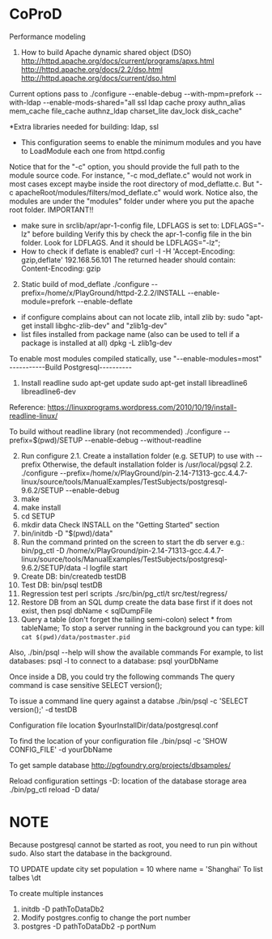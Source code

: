 # CoProD
Performance modeling
1. How to build Apache dynamic shared object (DSO)
http://httpd.apache.org/docs/current/programs/apxs.html
http://httpd.apache.org/docs/2.2/dso.html
http://httpd.apache.org/docs/current/dso.html

Current options pass to ./configure
--enable-debug --with-mpm=prefork  --with-ldap 
--enable-mods-shared="all ssl ldap cache proxy authn_alias mem_cache file_cache authnz_ldap charset_lite dav_lock disk_cache"

*Extra libraries needed for building: ldap, ssl 
* This configuration seems to enable the minimum modules and you have to LoadModule each one from httpd.config

Notice that for the "-c" option, you should provide the full path to the module source code. 
For instance, "-c mod_deflate.c" would not work in most cases except maybe inside the root directory of mod_deflatte.c.
But "-c apacheRoot/modules/filters/mod_deflate.c" would work.
Notice also, the modules are under the "modules" folder under where you put the apache root folder. 
IMPORTANT!!
* make sure in srclib/apr/apr-1-config file, LDFLAGS is set to:  LDFLAGS="-lz" before building 
Verify this by check the apr-1-config file in the bin folder. Look for LDFLAGS. And it should be LDFLAGS="-lz";
* How to check if deflate is enabled?
curl -I -H 'Accept-Encoding: gzip,deflate' 192.168.56.101
The returned header should contain: Content-Encoding: gzip

2. Static build of mod_deflate
./configure --prefix=/home/x/PlayGround/httpd-2.2.2/INSTALL --enable-module=prefork --enable-deflate
* if configure complains about can not locate zlib, intall zlib by: sudo "apt-get install libghc-zlib-dev" and "zlib1g-dev"
* list files installed from package name (also can be used to tell if a package is installed at all)
dpkg -L zlib1g-dev

To enable most modules compiled statically, use "--enable-modules=most"
-----------Build Postgresql----------
1. Install readline
sudo apt-get update
sudo apt-get install libreadline6 libreadline6-dev

Reference: https://linuxprograms.wordpress.com/2010/10/19/install-readline-linux/

To build without readline library (not recommended)
./configure --prefix=$(pwd)/SETUP --enable-debug --without-readline

2. Run configure
2.1. Create a installation folder (e.g. SETUP) to use with --prefix
Otherwise, the default installation folder is /usr/local/pgsql
2.2. ./configure --prefix=/home/x/PlayGround/pin-2.14-71313-gcc.4.4.7-linux/source/tools/ManualExamples/TestSubjects/postgresql-9.6.2/SETUP --enable-debug
3. make
4. make install
5. cd SETUP
6. mkdir data
Check INSTALL on the "Getting Started" section
7. bin/initdb -D "$(pwd)/data"
8. Run the command printed on the screen to start the db server
e.g.: bin/pg_ctl -D /home/x/PlayGround/pin-2.14-71313-gcc.4.4.7-linux/source/tools/ManualExamples/TestSubjects/postgresql-9.6.2/SETUP/data -l logfile start
9. Create DB: bin/createdb testDB
10. Test DB: bin/psql testDB
11. Regression test perl scripts
./src/bin/pg_ctl/t
src/test/regress/
12. Restore DB from an SQL dump
create the data base first if it does not exist, then
psql dbName < sqlDumpFile
13. Query a table (don't forget the tailing semi-colon)
select * from tableName;
To stop a server running in the background you can type:
  kill `cat $(pwd)/data/postmaster.pid`

Also, ./bin/psql --help will show the available commands
For example, to list databases: psql -l
to connect to a database: psql yourDbName

Once inside a DB, you could try the following commands
The query command is case sensitive
SELECT version();

To issue a command line query against a databse
./bin/psql -c 'SELECT version();' -d testDB

Configuration file location
$yourInstallDir/data/postgresql.conf

To find the location of your configuration file
./bin/psql -c 'SHOW CONFIG_FILE' -d yourDbName

To get sample database
http://pgfoundry.org/projects/dbsamples/

Reload configuration settings
-D: location of the database storage area
./bin/pg_ctl reload -D data/

# NOTE
Because postgresql cannot be started as root, you need to run pin without sudo.
Also start the database in the background.

TO UPDATE
update city set population = 10 where name = 'Shanghai'
To list talbes
\dt

To create multiple instances
1. initdb -D pathToDataDb2
2. Modify postgres.config to change the port number
3. postgres -D pathToDataDb2 -p portNum

